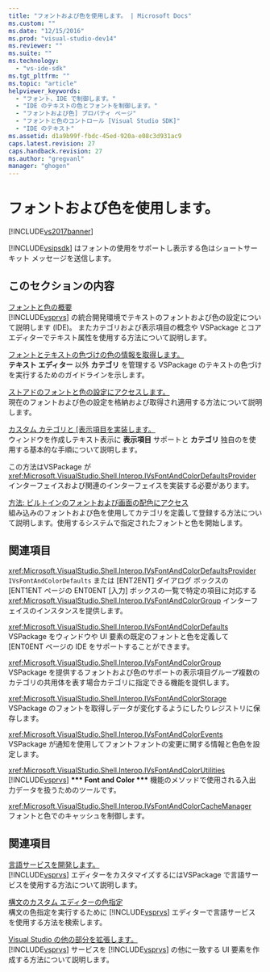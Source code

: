 ```yaml
---
title: "フォントおよび色を使用します。 | Microsoft Docs"
ms.custom: ""
ms.date: "12/15/2016"
ms.prod: "visual-studio-dev14"
ms.reviewer: ""
ms.suite: ""
ms.technology: 
  - "vs-ide-sdk"
ms.tgt_pltfrm: ""
ms.topic: "article"
helpviewer_keywords: 
  - "フォント、IDE で制御します。"
  - "IDE のテキストの色とフォントを制御します。"
  - "フォントおよび色] プロパティ ページ"
  - "フォントと色のコントロール [Visual Studio SDK]"
  - "IDE のテキスト"
ms.assetid: d1a9b99f-fbdc-45ed-920a-e08c3d931ac9
caps.latest.revision: 27
caps.handback.revision: 27
ms.author: "gregvanl"
manager: "ghogen"
---
```

# フォントおよび色を使用します。
[!INCLUDE[vs2017banner](../code-quality/includes/vs2017banner.md)]

[!INCLUDE[vsipsdk](../extensibility/includes/vsipsdk_md.md)] はフォントの使用をサポートし表示する色はショートサーキット メッセージを送信します。  
  
## このセクションの内容  
 [フォントと色の概要](../extensibility/font-and-color-overview.md)  
 [!INCLUDE[vsprvs](../code-quality/includes/vsprvs_md.md)] の統合開発環境でテキストのフォントおよび色の設定について説明します \(IDE\)。  またカテゴリおよび表示項目の概念や VSPackage とコア エディターでテキスト属性を使用する方法について説明します。  
  
 [フォントとテキストの色づけの色の情報を取得します。](../extensibility/getting-font-and-color-information-for-text-colorization.md)  
 **テキスト エディター**  以外  **カテゴリ**  を管理する VSPackage のテキストの色づけを実行するためのガイドラインを示します。  
  
 [ストアドのフォントと色の設定にアクセスします。](../extensibility/accessing-stored-font-and-color-settings.md)  
 現在のフォントおよび色の設定を格納および取得され適用する方法について説明します。  
  
 [カスタム カテゴリと \[表示項目を実装します。](../extensibility/implementing-custom-categories-and-display-items.md)  
 ウィンドウを作成しテキスト表示に  **表示項目**  サポートと  **カテゴリ**  独自のを使用する基本的な手順について説明します。  
  
 この方法はVSPackage が <xref:Microsoft.VisualStudio.Shell.Interop.IVsFontAndColorDefaultsProvider>インターフェイスおよび関連のインターフェイスを実装する必要があります。  
  
 [方法: ビルトインのフォントおよび画面の配色にアクセス](../extensibility/how-to-access-the-built-in-fonts-and-color-scheme.md)  
 組み込みのフォントおよび色を使用してカテゴリを定義して登録する方法について説明します。使用するシステムで指定されたフォントと色を開始します。  
  
## 関連項目  
 <xref:Microsoft.VisualStudio.Shell.Interop.IVsFontAndColorDefaultsProvider>  
 `IVsFontAndColorDefaults` または \[ENT2ENT\] ダイアログ ボックスの \[ENT1ENT ページの ENT0ENT \[入力\] ボックスの一覧で特定の項目に対応する <xref:Microsoft.VisualStudio.Shell.Interop.IVsFontAndColorGroup> インターフェイスのインスタンスを提供します。  
  
 <xref:Microsoft.VisualStudio.Shell.Interop.IVsFontAndColorDefaults>  
 VSPackage をウィンドウや UI 要素の既定のフォントと色を定義して\[ENT0ENT ページの IDE をサポートすることができます。  
  
 <xref:Microsoft.VisualStudio.Shell.Interop.IVsFontAndColorGroup>  
 VSPackage を提供するフォントおよび色のサポートの表示項目グループ複数のカテゴリの共用体を表す場合カテゴリに指定できる機能を提供します。  
  
 <xref:Microsoft.VisualStudio.Shell.Interop.IVsFontAndColorStorage>  
 VSPackage のフォントを取得しデータが変化するようにしたりレジストリに保存します。  
  
 <xref:Microsoft.VisualStudio.Shell.Interop.IVsFontAndColorEvents>  
 VSPackage が通知を使用してフォントフォントの変更に関する情報と色色を設定します。  
  
 <xref:Microsoft.VisualStudio.Shell.Interop.IVsFontAndColorUtilities>  
 [!INCLUDE[vsprvs](../code-quality/includes/vsprvs_md.md)] **\*\*\* Font and Color \*\*\*** 機能のメソッドで使用される入出力データを扱うためのツールです。  
  
 <xref:Microsoft.VisualStudio.Shell.Interop.IVsFontAndColorCacheManager>  
 フォントと色でのキャッシュを制御します。  
  
## 関連項目  
 [言語サービスを開発します。](../extensibility/internals/developing-a-legacy-language-service.md)  
 [!INCLUDE[vsprvs](../code-quality/includes/vsprvs_md.md)] エディターをカスタマイズするにはVSPackage で言語サービスを使用する方法について説明します。  
  
 [構文のカスタム エディターの色指定](../extensibility/syntax-coloring-in-custom-editors.md)  
 構文の色指定を実行するために [!INCLUDE[vsprvs](../code-quality/includes/vsprvs_md.md)] エディターで言語サービスを使用する方法を検索します。  
  
 [Visual Studio の他の部分を拡張します。](../extensibility/extending-other-parts-of-visual-studio.md)  
 [!INCLUDE[vsprvs](../code-quality/includes/vsprvs_md.md)] サービスを [!INCLUDE[vsprvs](../code-quality/includes/vsprvs_md.md)] の他に一致する UI 要素を作成する方法について説明します。